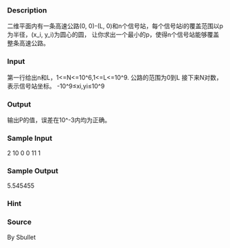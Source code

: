 
### Description
二维平面内有一条高速公路(0, 0)-(L, 0)和n个信号站，每个信号站i的覆盖范围以p为半径，(x_i, y_i)为圆心的圆，
让你求出一个最小的p，使得n个信号站能够覆盖整条高速公路。
### Input
第一行给出n和L，1<=N<=10^6,1<=L<=10^9.
公路的范围为0到L
接下来N对数，表示信号站坐标。
-10^9≤xi,yi≤10^9
### Output
输出P的值，误差在10^-3内均为正确。
### Sample Input
2 10 
0 0 
11 1 
### Sample Output
5.545455 
### Hint

### Source
By Sbullet
